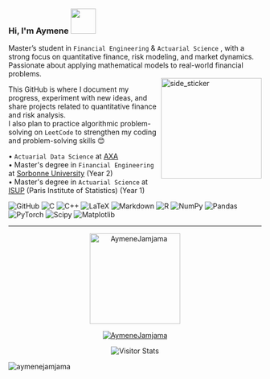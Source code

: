 ### Hi, I'm Aymene <picture><img src = "https://github.com/7oSkaaa/7oSkaaa/blob/main/Images/about_me.gif?raw=true" width = 50px></picture>

Master’s student in `Financial Engineering` & `Actuarial Science` , with a strong focus on quantitative finance, risk modeling, and market dynamics.  
Passionate about applying mathematical models to real-world financial problems.  
<img align="right" width="200" height="200" alt="side_sticker" src="https://media3.giphy.com/media/v1.Y2lkPTc5MGI3NjExNzNyNjVqcDA1djJvcHp0MmFqbWg2YjFrbTQyY2xoZ2xrcHVid3QxNSZlcD12MV9pbnRlcm5hbF9naWZfYnlfaWQmY3Q9Zw/fwbZnTftCXVocKzfxR/giphy.gif" />


This GitHub is where I document my progress, experiment with new ideas, and share projects related to quantitative finance and risk analysis.\
I also plan to practice algorithmic problem-solving on `LeetCode` to strengthen my coding and problem-solving skills 😊


 • `Actuarial Data Science` at [AXA](https://www.axa.com/)\
 • Master's degree in `Financial Engineering` at [Sorbonne University](https://www.sorbonne-universite.fr/) (Year 2)  \
 • Master's degree in `Actuarial Science` at [ISUP](https://isup.sorbonne-universite.fr) (Paris Institute of Statistics) (Year 1) 

![GitHub](https://img.shields.io/badge/github-%23121011.svg?style=for-the-badge&logo=github&logoColor=white) ![C](https://img.shields.io/badge/c-%2300599C.svg?style=for-the-badge&logo=c&logoColor=white) ![C++](https://img.shields.io/badge/c++-%2300599C.svg?style=for-the-badge&logo=c%2B%2B&logoColor=white) ![LaTeX](https://img.shields.io/badge/latex-%23008080.svg?style=for-the-badge&logo=latex&logoColor=white) ![Markdown](https://img.shields.io/badge/markdown-%23000000.svg?style=for-the-badge&logo=markdown&logoColor=white) ![R](https://img.shields.io/badge/r-%23276DC3.svg?style=for-the-badge&logo=r&logoColor=white) ![NumPy](https://img.shields.io/badge/numpy-%23013243.svg?style=for-the-badge&logo=numpy&logoColor=white) ![Pandas](https://img.shields.io/badge/pandas-%23150458.svg?style=for-the-badge&logo=pandas&logoColor=white) ![PyTorch](https://img.shields.io/badge/PyTorch-%23EE4C2C.svg?style=for-the-badge&logo=PyTorch&logoColor=white) ![Scipy](https://img.shields.io/badge/SciPy-%230C55A5.svg?style=for-the-badge&logo=scipy&logoColor=%white) ![Matplotlib](https://img.shields.io/badge/Matplotlib-%23ffffff.svg?style=for-the-badge&logo=Matplotlib&logoColor=black)


---


<div align="center">
  <a href="https://github.com/AymeneJamjama">
    <img height="180em" src="https://github-readme-stats.vercel.app/api?username=AymeneJamjama&show_icons=true&locale=en&layout=compact&theme=dark" alt="AymeneJamjama"/>
  </a>
</div>
<p align="center">
  <a href="https://github.com/AymeneJamjama">
    <img src="https://github-readme-streak-stats.herokuapp.com/?user=AymeneJamjama&&theme=dark" alt="AymeneJamjama" />
  </a>
</p>


  <div align="center">
        <img alt="Visitor Stats" 
            src="https://widgetbite.com/stats/<AymeneJamjama>"/>  
    </div>


<p align="left"> <img src="https://komarev.com/ghpvc/?username=aymenejamjama&label=Profile%20views&color=0e75b6&style=flat" alt="aymenejamjama" /> </p>







